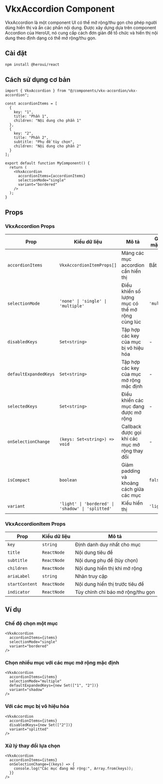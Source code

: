 # VkxAccordion Component

VkxAccordion là một component UI có thể mở rộng/thu gọn cho phép người dùng hiển thị và ẩn các phần nội dung. Được xây dựng dựa trên component Accordion của HeroUI, nó cung cấp cách đơn giản để tổ chức và hiển thị nội dung theo định dạng có thể mở rộng/thu gọn.

## Cài đặt

```bash
npm install @heroui/react
```

## Cách sử dụng cơ bản

```tsx
import { VkxAccordion } from "@/components/vkx-accordion/vkx-accordion";

const accordionItems = [
  {
    key: "1", 
    title: "Phần 1",
    children: "Nội dung cho phần 1"
  },
  {
    key: "2",
    title: "Phần 2", 
    subtitle: "Phụ đề tùy chọn",
    children: "Nội dung cho phần 2"
  }
];

export default function MyComponent() {
  return (
    <VkxAccordion 
      accordionItems={accordionItems}
      selectionMode="single"
      variant="bordered"
    />
  );
}
```

## Props

### VkxAccordion Props

| Prop | Kiểu dữ liệu | Mô tả | Giá trị mặc định |
|------|--------------|--------|------------------|
| `accordionItems` | `VkxAccordionItemProps[]` | Mảng các mục accordion cần hiển thị | Bắt buộc |
| `selectionMode` | `'none' \| 'single' \| 'multiple'` | Điều khiển số lượng mục có thể mở rộng cùng lúc | `'multiple'` |  
| `disabledKeys` | `Set<string>` | Tập hợp các key của mục bị vô hiệu hóa | - |
| `defaultExpandedKeys` | `Set<string>` | Tập hợp các key của mục mở rộng mặc định | - |
| `selectedKeys` | `Set<string>` | Điều khiển các mục đang được mở rộng | - |
| `onSelectionChange` | `(keys: Set<string>) => void` | Callback được gọi khi các mục mở rộng thay đổi | - |
| `isCompact` | `boolean` | Giảm padding và khoảng cách giữa các mục | `false` |
| `variant` | `'light' \| 'bordered' \| 'shadow' \| 'splitted'` | Kiểu hiển thị | `'light'` |

### VkxAccordionItem Props

| Prop | Kiểu dữ liệu | Mô tả |
|------|--------------|--------|
| `key` | `string` | Định danh duy nhất cho mục |
| `title` | `ReactNode` | Nội dung tiêu đề |
| `subtitle` | `ReactNode` | Nội dung phụ đề (tùy chọn) |
| `children` | `ReactNode` | Nội dung hiển thị khi mở rộng |
| `ariaLabel` | `string` | Nhãn truy cập |
| `startContent` | `ReactNode` | Nội dung hiển thị trước tiêu đề |
| `indicator` | `ReactNode` | Tùy chỉnh chỉ báo mở rộng/thu gọn |

## Ví dụ

### Chế độ chọn một mục

```tsx
<VkxAccordion
  accordionItems={items}
  selectionMode="single"
  variant="bordered"
/>
```

### Chọn nhiều mục với các mục mở rộng mặc định

```tsx
<VkxAccordion
  accordionItems={items}
  selectionMode="multiple"
  defaultExpandedKeys={new Set(["1", "2"])}
  variant="shadow"
/>
```

### Với các mục bị vô hiệu hóa

```tsx
<VkxAccordion
  accordionItems={items}
  disabledKeys={new Set(["2"])}
  variant="splitted"
/>
```

### Xử lý thay đổi lựa chọn

```tsx
<VkxAccordion
  accordionItems={items}
  onSelectionChange={(keys) => {
    console.log("Các mục đang mở rộng:", Array.from(keys));
  }}
/>
```
